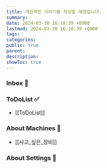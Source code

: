 ```yaml
---
title: 개인적인 이야기를 작성할 예정입니다.
summary: 
date: 2024-03-30 16:10:39 +0900
lastmod: 2024-03-30 16:10:39 +0900
tags: 
categories: 
public: true
parent: 
description: 
showToc: true
---
```



### Inbox 💭


### ToDoList ✅

- [[ToDoList]]

### About Machines 🧊

- [[사고_싶은_장비]]

### About Settings 🧊

